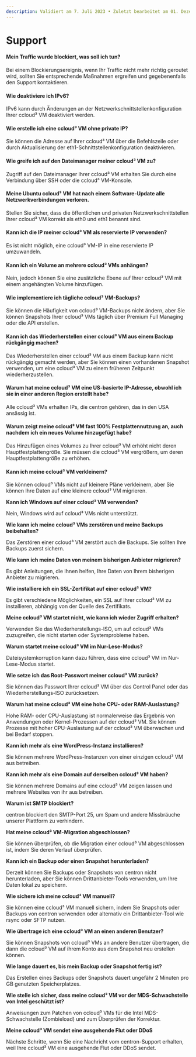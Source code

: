 ```yaml
---
description: Validiert am 7. Juli 2023 • Zuletzt bearbeitet am 01. Dezember 2023
---
```


# Support

#### **Mein Traffic wurde blockiert, was soll ich tun?**

Bei einem Blockierungsereignis, wenn Ihr Traffic nicht mehr richtig geroutet wird, sollten Sie entsprechende Maßnahmen ergreifen und gegebenenfalls den Support kontaktieren.

#### **Wie deaktiviere ich IPv6?**

IPv6 kann durch Änderungen an der Netzwerkschnittstellenkonfiguration Ihrer ccloud³ VM deaktiviert werden.

#### **Wie erstelle ich eine ccloud³ VM ohne private IP?**

Sie können die Adresse auf Ihrer ccloud³ VM über die Befehlszeile oder durch Aktualisierung der eth1-Schnittstellenkonfiguration deaktivieren.

#### **Wie greife ich auf den Dateimanager meiner ccloud³ VM zu?**

Zugriff auf den Dateimanager Ihrer ccloud³ VM erhalten Sie durch eine Verbindung über SSH oder die ccloud³ VM-Konsole.

#### **Meine Ubuntu ccloud³ VM hat nach einem Software-Update alle Netzwerkverbindungen verloren.**

Stellen Sie sicher, dass die öffentlichen und privaten Netzwerkschnittstellen Ihrer ccloud³ VM korrekt als eth0 und eth1 benannt sind.

#### **Kann ich die IP meiner ccloud³ VM als reservierte IP verwenden?**

Es ist nicht möglich, eine ccloud³ VM-IP in eine reservierte IP umzuwandeln.

#### **Kann ich ein Volume an mehrere ccloud³ VMs anhängen?**

Nein, jedoch können Sie eine zusätzliche Ebene auf Ihrer ccloud³ VM mit einem angehängten Volume hinzufügen.

#### **Wie implementiere ich tägliche ccloud³ VM-Backups?**

Sie können die Häufigkeit von ccloud³ VM-Backups nicht ändern, aber Sie können Snapshots Ihrer ccloud³ VMs täglich über Premium Full Managing oder die API erstellen.

#### **Kann ich das Wiederherstellen einer ccloud³ VM aus einem Backup rückgängig machen?**

Das Wiederherstellen einer ccloud³ VM aus einem Backup kann nicht rückgängig gemacht werden, aber Sie können einen vorhandenen Snapshot verwenden, um eine ccloud³ VM zu einem früheren Zeitpunkt wiederherzustellen.

#### **Warum hat meine ccloud³ VM eine US-basierte IP-Adresse, obwohl ich sie in einer anderen Region erstellt habe?**

Alle ccloud³ VMs erhalten IPs, die centron gehören, das in den USA ansässig ist.

#### **Warum zeigt meine ccloud³ VM fast 100% Festplattennutzung an, auch nachdem ich ein neues Volume hinzugefügt habe?**

Das Hinzufügen eines Volumes zu Ihrer ccloud³ VM erhöht nicht deren Hauptfestplattengröße. Sie müssen die ccloud³ VM vergrößern, um deren Hauptfestplattengröße zu erhöhen.

#### **Kann ich meine ccloud³ VM verkleinern?**

Sie können ccloud³ VMs nicht auf kleinere Pläne verkleinern, aber Sie können Ihre Daten auf eine kleinere ccloud³ VM migrieren.

**Kann ich Windows auf einer ccloud³ VM verwenden?**

Nein, Windows wird auf ccloud³ VMs nicht unterstützt.

**Wie kann ich meine ccloud³ VMs zerstören und meine Backups beibehalten?**

Das Zerstören einer ccloud³ VM zerstört auch die Backups. Sie sollten Ihre Backups zuerst sichern.

**Wie kann ich meine Daten von meinem bisherigen Anbieter migrieren?**

Es gibt Anleitungen, die Ihnen helfen, Ihre Daten von Ihrem bisherigen Anbieter zu migrieren.

**Wie installiere ich ein SSL-Zertifikat auf einer ccloud³ VM?**

Es gibt verschiedene Möglichkeiten, ein SSL auf Ihrer ccloud³ VM zu installieren, abhängig von der Quelle des Zertifikats.

**Meine ccloud³ VM startet nicht, wie kann ich wieder Zugriff erhalten?**

Verwenden Sie das Wiederherstellungs-ISO, um auf ccloud³ VMs zuzugreifen, die nicht starten oder Systemprobleme haben.

**Warum startet meine ccloud³ VM im Nur-Lese-Modus?**

Dateisystemkorruption kann dazu führen, dass eine ccloud³ VM im Nur-Lese-Modus startet.

**Wie setze ich das Root-Passwort meiner ccloud³ VM zurück?**

Sie können das Passwort Ihrer ccloud³ VM über das Control Panel oder das Wiederherstellungs-ISO zurücksetzen.

**Warum hat meine ccloud³ VM eine hohe CPU- oder RAM-Auslastung?**

Hohe RAM- oder CPU-Auslastung ist normalerweise das Ergebnis von Anwendungen oder Kernel-Prozessen auf der ccloud³ VM. Sie können Prozesse mit hoher CPU-Auslastung auf der ccloud³ VM überwachen und bei Bedarf stoppen.

**Kann ich mehr als eine WordPress-Instanz installieren?**

Sie können mehrere WordPress-Instanzen von einer einzigen ccloud³ VM aus betreiben.

**Kann ich mehr als eine Domain auf derselben ccloud³ VM haben?**

Sie können mehrere Domains auf eine ccloud³ VM zeigen lassen und mehrere Websites von ihr aus betreiben.

**Warum ist SMTP blockiert?**

centron blockiert den SMTP-Port 25, um Spam und andere Missbräuche unserer Plattform zu verhindern.

**Hat meine ccloud³ VM-Migration abgeschlossen?**

Sie können überprüfen, ob die Migration einer ccloud³ VM abgeschlossen ist, indem Sie deren Verlauf überprüfen.

**Kann ich ein Backup oder einen Snapshot herunterladen?**

Derzeit können Sie Backups oder Snapshots von centron nicht herunterladen, aber Sie können Drittanbieter-Tools verwenden, um Ihre Daten lokal zu speichern.

**Wie sichere ich meine ccloud³ VM manuell?**

Sie können eine ccloud³ VM manuell sichern, indem Sie Snapshots oder Backups von centron verwenden oder alternativ ein Drittanbieter-Tool wie rsync oder SFTP nutzen.

**Wie übertrage ich eine ccloud³ VM an einen anderen Benutzer?**

Sie können Snapshots von ccloud³ VMs an andere Benutzer übertragen, die dann die ccloud³ VM auf ihrem Konto aus dem Snapshot neu erstellen können.

**Wie lange dauert es, bis mein Backup oder Snapshot fertig ist?**

Das Erstellen eines Backups oder Snapshots dauert ungefähr 2 Minuten pro GB genutzten Speicherplatzes.

**Wie stelle ich sicher, dass meine ccloud³ VM vor der MDS-Schwachstelle von Intel geschützt ist?**

Anweisungen zum Patchen von ccloud³ VMs für die Intel MDS-Schwachstelle (Zombieload) und zum Überprüfen der Korrektur.

**Meine ccloud³ VM sendet eine ausgehende Flut oder DDoS**

Nächste Schritte, wenn Sie eine Nachricht vom centron-Support erhalten, weil Ihre ccloud³ VM eine ausgehende Flut oder DDoS sendet.
